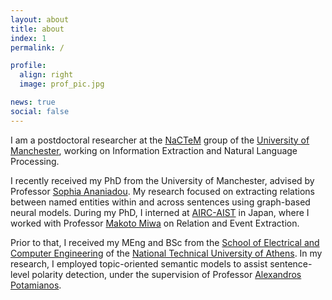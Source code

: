 ```yaml
---
layout: about
title: about
index: 1
permalink: /

profile:
  align: right
  image: prof_pic.jpg

news: true
social: false
---
```


I am a postdoctoral researcher at the [NaCTeM](http://www.nactem.ac.uk/) group of the [University of Manchester](https://www.cs.manchester.ac.uk/), working on Information Extraction and Natural Language Processing.

I recently received my PhD from the University of Manchester, advised by Professor [Sophia Ananiadou](http://www.nactem.ac.uk/staff/sophia.ananiadou). My research focused on extracting relations between named entities within and across sentences using graph-based neural models.
During my PhD, I interned at [AIRC-AIST](https://www.airc.aist.go.jp/en/) in Japan, where I worked with Professor [Makoto Miwa](https://www.toyota-ti.ac.jp/Lab/Denshi/COIN/people/makoto.miwa/) on Relation and Event Extraction.

Prior to that, I received my MEng and BSc from the [School of Electrical and Computer Engineering](https://www.ece.ntua.gr/en) of the [National Technical University of Athens](https://www.ece.ntua.gr/en). In my research, I employed topic-oriented semantic models to assist sentence-level polarity detection, under the supervision of Professor [Alexandros Potamianos](http://slp.cs.ece.ntua.gr/potam/).
